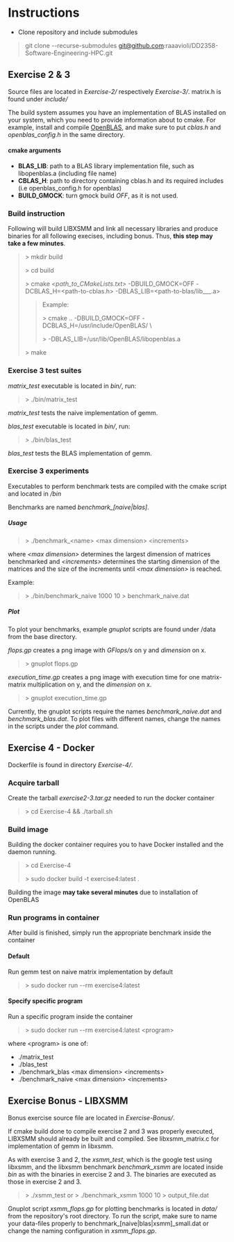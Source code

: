 # Instructions

- Clone repository and include submodules
> git clone --recurse-submodules git@github.com:raaavioli/DD2358-Software-Engineering-HPC.git

## Exercise 2 & 3
Source files are located in *Exercise-2/* respectively *Exercise-3/*. matrix.h is found under *include/*

The build system assumes you have an implementation of BLAS installed on your system, which you need to provide information about to cmake. For example, install and compile [OpenBLAS](http://www.openblas.net/), and make sure to put *cblas.h* and *openblas_config.h* in the same directory.

#### cmake arguments
* **BLAS_LIB**: path to a BLAS library implementation file, such as libopenblas.a (including file name)
* **CBLAS_H**: path to directory containing cblas.h and its required includes (i.e openblas_config.h for openblas)
* **BUILD_GMOCK**: turn gmock build *OFF*, as it is not used.

### Build instruction
Following will build LIBXSMM and link all necessary libraries and produce binaries for all following execises, including bonus. Thus, **this step may take a few minutes**.

> \> mkdir build
>
> \> cd build
>
> \> cmake *<path_to_CMakeLists.txt>* -DBUILD_GMOCK=OFF -DCBLAS_H=<path-to-cblas.h> -DBLAS_LIB=<path-to-blas/lib___.a>
>
> > Example:
> >
> > \> cmake .. -DBUILD_GMOCK=OFF -DCBLAS_H=/usr/include/OpenBLAS/ \ 
> >
> > \>          -DBLAS_LIB=/usr/lib/OpenBLAS/libopenblas.a
>
> \> make

### Exercise 3 test suites
*matrix_test* executable is located in *bin/*, run:
> \> ./bin/matrix_test

*matrix_test* tests the naive implementation of gemm.

*blas_test* executable is located in *bin/*, run:
> \> ./bin/blas_test

*blas_test* tests the BLAS implementation of gemm.

### Exercise 3 experiments
Executables to perform benchmark tests are compiled with the cmake script and located in */bin*

Benchmarks are named *benchmark_[naive|blas]*.

##### Usage
> \> ./benchmark_\<name\> \<max dimension\> \<increments\>

where *\<max dimension\>* determines the largest dimension of matrices benchmarked 
and *\<increments\>* determines the starting dimension of the matrices and the size of
the increments until *\<max dimension\>* is reached.

Example:
> \> ./bin/benchmark_naive 1000 10 > benchmark_naive.dat

##### Plot
To plot your benchmarks, example *gnuplot* scripts are found under /data from the base directory.

*flops.gp* creates a png image with *GFlops/s* on y and *dimension* on x.
> \> gnuplot flops.gp 

*execution_time.gp* creates a png image with execution time for one matrix-matrix multiplication on y, and the *dimension* on x.
> \> gnuplot execution_time.gp

Currently, the gnuplot scripts require the names *benchmark_naive.dat* and *benchmark_blas.dat*. To plot files with different names, change the names in the scripts under the *plot* command.

## Exercise 4 - Docker
Dockerfile is found in directory *Exercise-4/*.

### Acquire tarball
Create the tarball *exercise2-3.tar.gz* needed to run the docker container
> \> cd Exercise-4 && ./tarball.sh

### Build image
Building the docker container requires you to have Docker installed and the daemon running.

> \> cd Exercise-4
>
> \> sudo docker build -t exercise4:latest .

Building the image **may take several minutes** due to installation of OpenBLAS

### Run programs in container
After build is finished, simply run the appropriate benchmark inside the container

#### Default
Run gemm test on naive matrix implementation by default
> \> sudo docker run --rm exercise4:latest

#### Specify specific program
Run a specific program inside the container
> \> sudo docker run --rm exercise4:latest \<program\>

where \<program\> is one of: 
* ./matrix_test
* ./blas_test
* ./benchmark_blas \<max dimension\> \<increments\>
* ./benchmark_naive \<max dimension\> \<increments\>

## Exercise Bonus - LIBXSMM
Bonus exercise source file are located in *Exercise-Bonus/*.

If cmake build done to compile exercise 2 and 3 was properly executed, LIBXSMM should already be built and compiled.
See libxsmm_matrix.c for implementation of gemm in libxsmm.

As with exercise 3 and 2, the *xsmm_test*, which is the google test using libxsmm, and the libxsmm benchmark *benchmark_xsmm* are located inside *bin* as with the binaries in exercise 2 and 3. The binaries are executed as those in exercise 2 and 3.

> \> ./xsmm_test
or
> \> ./benchmark_xsmm 1000 10 > output_file.dat

Gnuplot script *xsmm_flops.gp* for plotting benchmarks is located in *data/* from the repository's root directory. To run the script, make sure to name your data-files properly to benchmark\_[naive|blas|xsmm]\_small.dat or change the naming configuration in *xsmm_flops.gp*.

